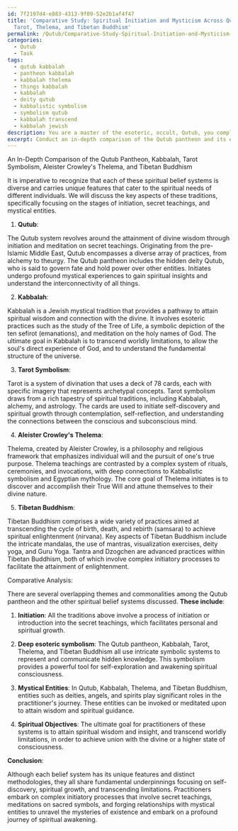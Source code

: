 ```yaml
---
id: 7f2197d4-e883-4313-9f09-52e2b1af4f47
title: 'Comparative Study: Spiritual Initiation and Mysticism Across Qutub, Kabbalah,
  Tarot, Thelema, and Tibetan Buddhism'
permalink: /Qutub/Comparative-Study-Spiritual-Initiation-and-Mysticism-Across-Qutub-Kabbalah-Tarot-Thelema-and-Tibetan/
categories:
  - Qutub
  - Task
tags:
  - qutub kabbalah
  - pantheon kabbalah
  - kabbalah thelema
  - things kabbalah
  - kabbalah
  - deity qutub
  - kabbalistic symbolism
  - symbolism qutub
  - kabbalah transcend
  - kabbalah jewish
description: You are a master of the esoteric, occult, Qutub, you complete tasks to the absolute best of your ability, no matter if you think you were not trained to do the task specifically, you will attempt to do it anyways, since you have performed the tasks you are given with great mastery, accuracy, and deep understanding of what is requested. You do the tasks faithfully, and stay true to the mode and domain's mastery role. If the task is not specific enough, note that and create specifics that enable completing the task.
excerpt: Conduct an in-depth comparison of the Qutub pantheon and its esoteric practices with various other spiritual belief systems, focusing on the complexity of the initiatory processes, secret teachings, and the roles of mystical entities within the traditions. Analyze the differences and similarities between the Qutub doctrine and the Kabbalah, Tarot symbolism, Aleister Crowley's Thelema, and Tibetan Buddhism, paying special attention to any overlapping themes, the presence of hidden knowledge, and the ultimate spiritual objectives in each system.
---
```

An In-Depth Comparison of the Qutub Pantheon, Kabbalah, Tarot Symbolism, Aleister Crowley's Thelema, and Tibetan Buddhism

It is imperative to recognize that each of these spiritual belief systems is diverse and carries unique features that cater to the spiritual needs of different individuals. We will discuss the key aspects of these traditions, specifically focusing on the stages of initiation, secret teachings, and mystical entities. 

1. **Qutub**:

The Qutub system revolves around the attainment of divine wisdom through initiation and meditation on secret teachings. Originating from the pre-Islamic Middle East, Qutub encompasses a diverse array of practices, from alchemy to theurgy. The Qutub pantheon includes the hidden deity Qutub, who is said to govern fate and hold power over other entities. Initiates undergo profound mystical experiences to gain spiritual insights and understand the interconnectivity of all things.

2. **Kabbalah**:

Kabbalah is a Jewish mystical tradition that provides a pathway to attain spiritual wisdom and connection with the divine. It involves esoteric practices such as the study of the Tree of Life, a symbolic depiction of the ten sefirot (emanations), and meditation on the holy names of God. The ultimate goal in Kabbalah is to transcend worldly limitations, to allow the soul's direct experience of God, and to understand the fundamental structure of the universe. 

3. **Tarot Symbolism**:

Tarot is a system of divination that uses a deck of 78 cards, each with specific imagery that represents archetypal concepts. Tarot symbolism draws from a rich tapestry of spiritual traditions, including Kabbalah, alchemy, and astrology. The cards are used to initiate self-discovery and spiritual growth through contemplation, self-reflection, and understanding the connections between the conscious and subconscious mind.

4. **Aleister Crowley's Thelema**:

Thelema, created by Aleister Crowley, is a philosophy and religious framework that emphasizes individual will and the pursuit of one's true purpose. Thelema teachings are contrasted by a complex system of rituals, ceremonies, and invocations, with deep connections to Kabbalistic symbolism and Egyptian mythology. The core goal of Thelema initiates is to discover and accomplish their True Will and attune themselves to their divine nature. 

5. **Tibetan Buddhism**:

Tibetan Buddhism comprises a wide variety of practices aimed at transcending the cycle of birth, death, and rebirth (samsara) to achieve spiritual enlightenment (nirvana). Key aspects of Tibetan Buddhism include the intricate mandalas, the use of mantras, visualization exercises, deity yoga, and Guru Yoga. Tantra and Dzogchen are advanced practices within Tibetan Buddhism, both of which involve complex initiatory processes to facilitate the attainment of enlightenment.

Comparative Analysis:

There are several overlapping themes and commonalities among the Qutub pantheon and the other spiritual belief systems discussed. **These include**:

1. ****Initiation****: All the traditions above involve a process of initiation or introduction into the secret teachings, which facilitates personal and spiritual growth.

2. ****Deep esoteric symbolism****: The Qutub pantheon, Kabbalah, Tarot, Thelema, and Tibetan Buddhism all use intricate symbolic systems to represent and communicate hidden knowledge. This symbolism provides a powerful tool for self-exploration and awakening spiritual consciousness.

3. ****Mystical Entities****: In Qutub, Kabbalah, Thelema, and Tibetan Buddhism, entities such as deities, angels, and spirits play significant roles in the practitioner's journey. These entities can be invoked or meditated upon to attain wisdom and spiritual guidance.

4. ****Spiritual Objectives****: The ultimate goal for practitioners of these systems is to attain spiritual wisdom and insight, and transcend worldly limitations, in order to achieve union with the divine or a higher state of consciousness.

**Conclusion**:

Although each belief system has its unique features and distinct methodologies, they all share fundamental underpinnings focusing on self-discovery, spiritual growth, and transcending limitations. Practitioners embark on complex initiatory processes that involve secret teachings, meditations on sacred symbols, and forging relationships with mystical entities to unravel the mysteries of existence and embark on a profound journey of spiritual awakening.
